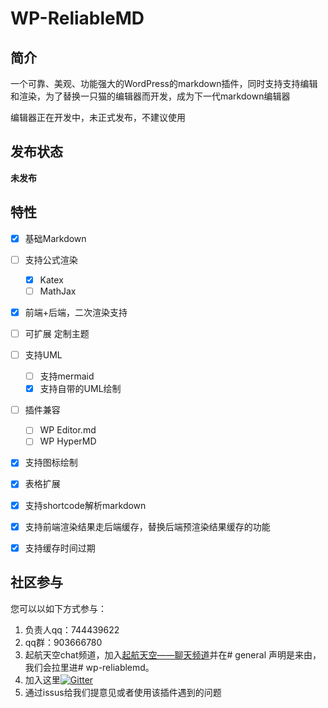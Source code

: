 # WP-ReliableMD

## 简介

一个可靠、美观、功能强大的WordPress的markdown插件，同时支持支持编辑和渲染，为了替换一只猫的编辑器而开发，成为下一代markdown编辑器 

编辑器正在开发中，未正式发布，不建议使用

## 发布状态

**未发布**

## 特性

- [x] 基础Markdown
- [ ] 支持公式渲染
  - [x] Katex
  - [ ] MathJax
- [x] 前端+后端，二次渲染支持
- [ ] 可扩展 定制主题
- [ ] 支持UML
  - [ ] 支持mermaid
  - [x] 支持自带的UML绘制
- [ ] 插件兼容
  - [ ] WP Editor.md
  - [ ] WP HyperMD
- [x] 支持图标绘制
- [x] 表格扩展
- [x] 支持shortcode解析markdown
- [x] 支持前端渲染结果走后端缓存，替换后端预渲染结果缓存的功能
- [x] 支持缓存时间过期


## 社区参与

您可以以如下方式参与：
1. 负责人qq：744439622
2. qq群：903666780
3. 起航天空chat频道，加入[起航天空——聊天频道](https://chat.qhjack.cn)并在# general 声明是来由，我们会拉里进# wp-reliablemd。
4. 加入这里[![Gitter](https://badges.gitter.im/WP-ReliableMD/community.svg)](https://gitter.im/WP-ReliableMD/community?utm_source=badge&utm_medium=badge&utm_campaign=pr-badge)
5. 通过issus给我们提意见或者使用该插件遇到的问题
